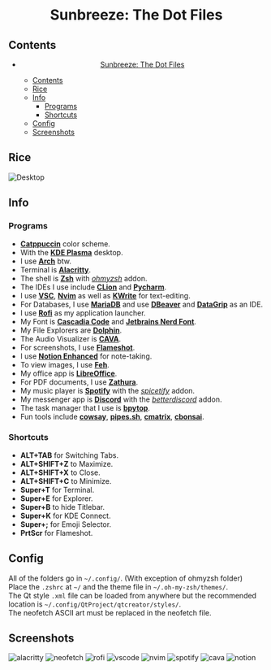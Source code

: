 # <p align = "center">Sunbreeze: The Dot Files</p>

## Contents

- [<p align = "center">Sunbreeze: The Dot Files</p>](#sunbreeze-the-dot-files)
  - [Contents](#contents)
  - [Rice](#rice)
  - [Info](#info)
    - [Programs](#programs)
    - [Shortcuts](#shortcuts)
  - [Config](#config)
  - [Screenshots](#screenshots)

## Rice

![Desktop](/Catppuccin/screenshots/desktop.png)

## Info

### Programs

- [**Catppuccin**](https://github.com/catppuccin/catppuccin) color scheme.
- With the [**KDE Plasma**](https://kde.org/plasma-desktop/) desktop.
- I use [**Arch**](https://archlinux.org/) btw.
- Terminal is [**Alacritty**](https://github.com/alacritty/alacritty).
- The shell is [**Zsh**](https://ohmyz.sh/) with [_ohmyzsh_](https://ohmyz.sh/) addon.  
- The IDEs I use include [**CLion**](https://www.jetbrains.com/clion/) and [**Pycharm**](https://www.jetbrains.com/pycharm/).
- I use [**VSC**](https://code.visualstudio.com/), [**Nvim**](https://neovim.io/) as well as [**KWrite**](https://apps.kde.org/kwrite/) for text-editing.
- For Databases, I use [**MariaDB**](https://archlinux.org/packages/extra/x86_64/mariadb/) and use [**DBeaver**](https://archlinux.org/packages/community/x86_64/dbeaver/) and [**DataGrip**](https://www.jetbrains.com/datagrip/) as an IDE.
- I use [**Rofi**](https://github.com/davatorium/rofi) as my application launcher.
- My Font is [**Cascadia Code**](https://github.com/microsoft/cascadia-code) and [**Jetbrains Nerd Font**](https://github.com/ryanoasis/nerd-fonts/blob/master/patched-fonts/JetBrainsMono/Ligatures/Regular/complete/JetBrains%20Mono%20Regular%20Nerd%20Font%20Complete%20Mono.ttf).
- My File Explorers are [**Dolphin**](https://apps.kde.org/dolphin/).
- The Audio Visualizer is [**CAVA**](https://github.com/karlstav/cava).
- For screenshots, I use [**Flameshot**](https://flameshot.org/).
- I use [**Notion Enhanced**](https://github.com/notion-enhancer/desktop) for note-taking.
- To view images, I use [**Feh**](https://feh.finalrewind.org/).  
- My office app is [**LibreOffice**](https://www.libreoffice.org/).  
- For PDF documents, I use [**Zathura**](https://pwmt.org/projects/zathura/).  
- My music player is [**Spotify**](https://spotify.com) with the [_spicetify_](https://spicetify.app/) addon.
- My messenger app is [**Discord**](https://discord.com) with the [_betterdiscord_](https://betterdiscord.app/) addon.
- The task manager that I use is [**bpytop**](https://archlinux.org/packages/community/any/bpytop/).
- Fun tools include [**cowsay**](https://www.npmjs.com/package/cowsay), [**pipes.sh**](https://github.com/pipeseroni/pipes.sh), [**cmatrix**](https://github.com/abishekvashok/cmatrix), [**cbonsai**](https://www.cyberciti.biz/open-source/cbonsai-linux-bonsai-tree-generator-for-cli-lovers-for-fun/).

### Shortcuts

- **ALT+TAB** for Switching Tabs.
- **ALT+SHIFT+Z** to Maximize.
- **ALT+SHIFT+X** to Close.
- **ALT+SHIFT+C** to Minimize.
- **Super+T** for Terminal.
- **Super+E** for Explorer.
- **Super+B** to hide Titlebar.
- **Super+K** for KDE Connect.
- **Super+;** for Emoji Selector.
- **PrtScr** for Flameshot.

## Config

All of the folders go in `~/.config/`. (With exception of ohmyzsh folder)  
Place the `.zshrc` at `~/` and the theme file in `~/.oh-my-zsh/themes/`.  
The Qt style `.xml` file can be loaded from anywhere but the recommended location is `~/.config/QtProject/qtcreator/styles/`.  
The neofetch ASCII art must be replaced in the neofetch file.

## Screenshots

![alacritty](/Catppuccin/screenshots/alacritty.png)
![neofetch](/Catppuccin/screenshots/neofetch.png)
![rofi](/Catppuccin/screenshots/rofi.png)
![vscode](/Catppuccin/screenshots/vscode.png)
![nvim](/Catppuccin/screenshots/nvim.png)
![spotify](/Catppuccin/screenshots/spotify.png)
![cava](/Catppuccin/screenshots/cava.png)
![notion](/Catppuccin/screenshots/notion.png)
